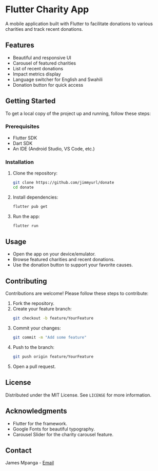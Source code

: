 
# Flutter Charity App

A mobile application built with Flutter to facilitate donations to various charities and track recent donations.

## Features

- Beautiful and responsive UI
- Carousel of featured charities
- List of recent donations
- Impact metrics display
- Language switcher for English and Swahili
- Donation button for quick access

## Getting Started

To get a local copy of the project up and running, follow these steps:

### Prerequisites

- Flutter SDK
- Dart SDK
- An IDE (Android Studio, VS Code, etc.)

### Installation

1. Clone the repository:
   ```bash
   git clone https://github.com/jimmyurl/donate
   cd donate
   ```

2. Install dependencies:
   ```bash
   flutter pub get
   ```

3. Run the app:
   ```bash
   flutter run
   ```

## Usage

- Open the app on your device/emulator.
- Browse featured charities and recent donations.
- Use the donation button to support your favorite causes.

## Contributing

Contributions are welcome! Please follow these steps to contribute:

1. Fork the repository.
2. Create your feature branch:
   ```bash
   git checkout -b feature/YourFeature
   ```
3. Commit your changes:
   ```bash
   git commit -m "Add some feature"
   ```
4. Push to the branch:
   ```bash
   git push origin feature/YourFeature
   ```
5. Open a pull request.

## License

Distributed under the MIT License. See `LICENSE` for more information.

## Acknowledgments

- Flutter for the framework.
- Google Fonts for beautiful typography.
- Carousel Slider for the charity carousel feature.

## Contact

James Mpanga - [Email](mailto:jimmy.james365@gmail.com)


```

